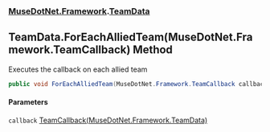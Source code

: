 ### [MuseDotNet.Framework](./MuseDotNet-Framework.md 'MuseDotNet.Framework').[TeamData](./TeamData.md 'MuseDotNet.Framework.TeamData')
## TeamData.ForEachAlliedTeam(MuseDotNet.Framework.TeamCallback) Method
Executes the callback on each allied team  
```csharp
public void ForEachAlliedTeam(MuseDotNet.Framework.TeamCallback callback);
```
#### Parameters
<a name='MuseDotNet-Framework-TeamData-ForEachAlliedTeam(MuseDotNet-Framework-TeamCallback)-callback'></a>
`callback` [TeamCallback(MuseDotNet.Framework.TeamData)](./TeamCallback(TeamData).md 'MuseDotNet.Framework.TeamCallback(MuseDotNet.Framework.TeamData)')  
  
